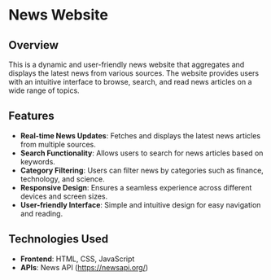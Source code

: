 
# News Website

## Overview
This is a dynamic and user-friendly news website that aggregates and displays the latest news from various sources. The website provides users with an intuitive interface to browse, search, and read news articles on a wide range of topics.

## Features
- **Real-time News Updates**: Fetches and displays the latest news articles from multiple sources.
- **Search Functionality**: Allows users to search for news articles based on keywords.
- **Category Filtering**: Users can filter news by categories such as finance, technology, and science.
- **Responsive Design**: Ensures a seamless experience across different devices and screen sizes.
- **User-friendly Interface**: Simple and intuitive design for easy navigation and reading.

## Technologies Used
- **Frontend**: HTML, CSS, JavaScript
- **APIs**: News API (https://newsapi.org/)




